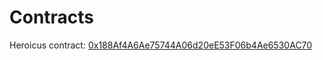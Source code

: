 # Contracts

Heroicus contract: [0x188Af4A6Ae75744A06d20eE53F06b4Ae6530AC70](https://ftmscan.com/address/0x188af4a6ae75744a06d20ee53f06b4ae6530ac70#code)
